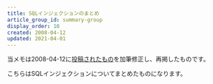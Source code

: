 ```yaml
---
title: SQLインジェクションのまとめ
article_group_id: summary-group
display_order: 10
created: 2008-04-12
updated: 2021-04-01
---
```

当メモは2008-04-12に[投稿されたもの](https://npnl.hatenablog.jp/entry/20080412/1207965105)を加筆修正し、再掲したものです。

こちらはSQLインジェクションについてまとめたものになります。
